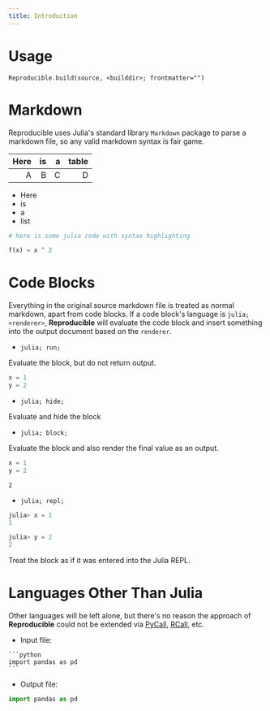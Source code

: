 ```yaml
---
title: Introduction
---
```


# Usage

`Reproducible.build(source, <builddir>; frontmatter="")`

# Markdown

Reproducible uses Julia's standard library `Markdown` package to parse a markdown file, so any  valid markdown syntax is fair game.

| Here |  is |   a | table |
| ----:| ---:| ---:| -----:|
|    A |   B |   C |     D |

  * Here
  * is
  * a
  * list

```julia
# here is some julia code with syntax highlighting

f(x) = x ^ 2
```

# Code Blocks

Everything in the original source markdown file is treated as normal markdown, apart from  code blocks.  If a code block's language is `julia; <renderer>`, **Reproducible** will  evaluate the code block and insert something into the output document based on the `renderer`.

  * `julia; run;`

Evaluate the block, but do not return output.

```julia
x = 1 
y = 2
```

  * `julia; hide;`

Evaluate and hide the block


  * `julia; block;`

Evaluate the block and also render the final value as an output.

```julia
x = 1 
y = 2
```

```
2
```

  * `julia; repl;`

```julia
julia> x = 1
1

julia> y = 2
2
```

Treat the block as if it was entered into the Julia REPL.

# Languages Other Than Julia

Other languages will be left alone, but there's no reason the approach of **Reproducible** could not be extended via [PyCall](https://github.com/JuliaPy/PyCall.jl),  [RCall](https://github.com/JuliaInterop/RCall.jl), etc.

  * Input file:

````
```python
import pandas as pd
```
````

  * Output file:

```python
import pandas as pd
```

